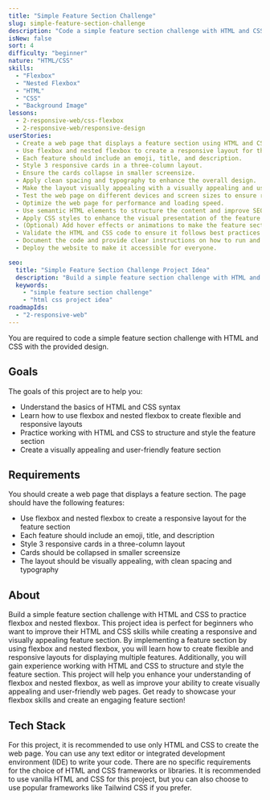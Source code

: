 ```yaml
---
title: "Simple Feature Section Challenge"
slug: simple-feature-section-challenge
description: "Code a simple feature section challenge with HTML and CSS to practice flexbox and nested flexbox."
isNew: false
sort: 4
difficulty: "beginner"
nature: "HTML/CSS"
skills:
  - "Flexbox"
  - "Nested Flexbox"
  - "HTML"
  - "CSS"
  - "Background Image"
lessons:
  - 2-responsive-web/css-flexbox
  - 2-responsive-web/responsive-design
userStories:
  - Create a web page that displays a feature section using HTML and CSS.
  - Use flexbox and nested flexbox to create a responsive layout for the feature section.
  - Each feature should include an emoji, title, and description.
  - Style 3 responsive cards in a three-column layout.
  - Ensure the cards collapse in smaller screensize.
  - Apply clean spacing and typography to enhance the overall design.
  - Make the layout visually appealing with a visually appealing and user-friendly feature section.
  - Test the web page on different devices and screen sizes to ensure responsiveness.
  - Optimize the web page for performance and loading speed.
  - Use semantic HTML elements to structure the content and improve SEO.
  - Apply CSS styles to enhance the visual presentation of the feature section.
  - (Optional) Add hover effects or animations to make the feature section more interactive.
  - Validate the HTML and CSS code to ensure it follows best practices and standards.
  - Document the code and provide clear instructions on how to run and use the web page.
  - Deploy the website to make it accessible for everyone.

seo:
  title: "Simple Feature Section Challenge Project Idea"
  description: "Build a simple feature section challenge with HTML and CSS to practice flexbox and nested flexbox. This project idea is perfect for beginners who want to improve their HTML and CSS skills while creating a responsive and visually appealing feature section. By implementing a feature section by using flexbox and nested flexbox, you will learn how to create flexible and responsive layouts for displaying multiple features. Additionally, you will gain experience working with HTML and CSS to structure and style the feature section. This project will help you enhance your understanding of flexbox and nested flexbox, as well as improve your ability to create visually appealing and user-friendly web pages. Get ready to showcase your flexbox skills and create an engaging feature section!"
  keywords:
    - "simple feature section challenge"
    - "html css project idea"
roadmapIds:
  - "2-responsive-web"
---
```


You are required to code a simple feature section challenge with HTML and CSS with the provided design.

## Goals

The goals of this project are to help you:

- Understand the basics of HTML and CSS syntax
- Learn how to use flexbox and nested flexbox to create flexible and responsive layouts
- Practice working with HTML and CSS to structure and style the feature section
- Create a visually appealing and user-friendly feature section

## Requirements

You should create a web page that displays a feature section. The page should have the following features:

- Use flexbox and nested flexbox to create a responsive layout for the feature section
- Each feature should include an emoji, title, and description
- Style 3 responsive cards in a three-column layout
- Cards should be collapsed in smaller screensize
- The layout should be visually appealing, with clean spacing and typography

## About

Build a simple feature section challenge with HTML and CSS to practice flexbox and nested flexbox. This project idea is perfect for beginners who want to improve their HTML and CSS skills while creating a responsive and visually appealing feature section. By implementing a feature section by using flexbox and nested flexbox, you will learn how to create flexible and responsive layouts for displaying multiple features. Additionally, you will gain experience working with HTML and CSS to structure and style the feature section. This project will help you enhance your understanding of flexbox and nested flexbox, as well as improve your ability to create visually appealing and user-friendly web pages. Get ready to showcase your flexbox skills and create an engaging feature section!

## Tech Stack

For this project, it is recommended to use only HTML and CSS to create the web page. You can use any text editor or integrated development environment (IDE) to write your code. There are no specific requirements for the choice of HTML and CSS frameworks or libraries. It is recommended to use vanilla HTML and CSS for this project, but you can also choose to use popular frameworks like Tailwind CSS if you prefer.
